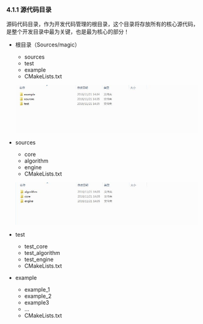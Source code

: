 ###                                                                                                                                                                                                                                                                                                                                                                                                                                                                                                                                                                                                                                                                                                                                                                                                                                                                                                                                                                                                                                                                                                                                                                                                                                                                                                                                                                                                                                                                                                                                                                                                                                                                                                                                                                                                                                                                                                                                                                                                                                                                                                                                  4.1.1 源代码目录

源码代码目录，作为开发代码管理的根目录，这个目录将存放所有的核心源代码，是整个开发目录中最为关键，也是最为核心的部分！

* 根目录（Sources\/magic）

  * sources
  * test
  * example
  * CMakeLists.txt

  ![](/assets/magic.jpg)

* sources

  * core
  * algorithm
  * engine
  * CMakeLists.txt

  ![](/assets/magic_sources.jpg)

* test

  * test\_core
  * test\_algorithm
  * test\_engine
  * CMakeLists.txt


* example
  * example\_1
  * example\_2
  * example3
  * ...
  * CMakeLists.txt


